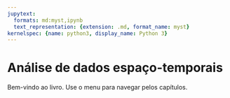 ```yaml
---
jupytext:
  formats: md:myst,ipynb
  text_representation: {extension: .md, format_name: myst}
kernelspec: {name: python3, display_name: Python 3}
---
```


# **Análise de dados espaço-temporais**

Bem-vindo ao livro. Use o menu para navegar pelos capítulos.
